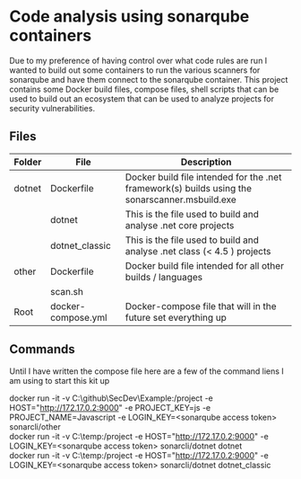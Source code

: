 # Code analysis using sonarqube containers
Due to my preference of having control over what code rules are run I wanted to build out some containers to run the various scanners for sonarqube and have them connect to the 
sonarqube container. This project contains some Docker build files, compose files, shell scripts that can be used to build out an ecosystem that can be used to analyze projects for security vulnerabilities.

## Files

|Folder | File | Description
|---|--|--|
| dotnet | Dockerfile | Docker build file intended for the .net framework(s) builds using the sonarscanner.msbuild.exe
| | dotnet | This is the file used to build and analyse .net core projects
| | dotnet_classic | This is the file used to build and analyse .net class (< 4.5 ) projects
| other | Dockerfile | Docker build file intended  for all other builds / languages
| | scan.sh | 
| Root | docker-compose.yml | Docker-compose file that will in the future set everything up

## Commands

Until I have written the compose file here are a few of the command liens I am using to start this kit up

 docker run -it -v C:\github\SecDev\Example:/project -e HOST="http://172.17.0.2:9000" -e PROJECT_KEY=js -e PROJECT_NAME=Javascript -e LOGIN_KEY=\<sonarqube access token\> sonarcli/other  
 docker run -it -v C:\temp:/project -e HOST="http://172.17.0.2:9000" -e LOGIN_KEY=\<sonarqube access token\> sonarcli/dotnet dotnet  
 docker run -it -v C:\temp:/project -e HOST="http://172.17.0.2:9000"  -e LOGIN_KEY=\<sonarqube access token\> sonarcli/dotnet dotnet_classic  

